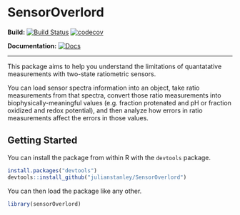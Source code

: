 # SensorOverlord

**Build:**
[![Build Status](https://travis-ci.com/ApfeldLab/SensorOverlord.svg?branch=master&status=passed)](https://travis-ci.com/github/ApfeldLab/SensorOverlord)
[![codecov](https://codecov.io/gh/apfeldlab/sensoroverlord/branch/master/graph/badge.svg)](https://codecov.io/gh/apfeldlab/sensoroverlord)

**Documentation:**
[![Docs](https://img.shields.io/badge/Documentation-Reference-green.svg)](https://apfeldlab.github.io/SensorOverlord/)


---------------------


This package aims to help you understand the limitations of quantatative measurements with two-state ratiometric sensors. 

You can load sensor spectra information into an object, take ratio measurements from that spectra, convert those ratio measurements into biophysically-meaningful values (e.g. fraction protenated and pH or fraction oxidized and redox potential), and then analyze how errors in ratio measurements affect the errors in those values. 

## Getting Started

You can install the package from within R with the `devtools` package. 

``` r
install.packages("devtools")
devtools::install_github("julianstanley/SensorOverlord")
```

You can then load the package like any other.

```r
library(sensorOverlord)
```

